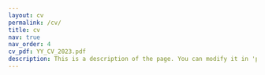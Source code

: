```yaml
---
layout: cv
permalink: /cv/
title: cv
nav: true
nav_order: 4
cv_pdf: YY_CV_2023.pdf
description: This is a description of the page. You can modify it in 'pages/_cv.md'. You can also change or remove the top pdf download button.
---
```

